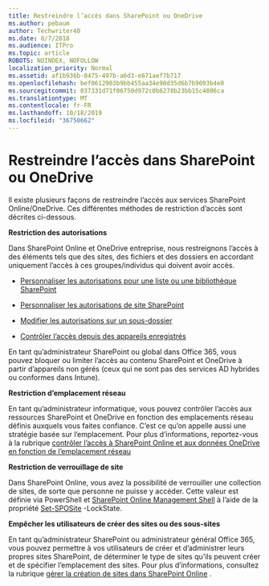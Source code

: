 ```yaml
---
title: Restreindre l’accès dans SharePoint ou OneDrive
ms.author: pebaum
author: Techwriter40
ms.date: 8/7/2018
ms.audience: ITPro
ms.topic: article
ROBOTS: NOINDEX, NOFOLLOW
localization_priority: Normal
ms.assetid: af1b936b-0475-497b-a6d3-e671aef7b717
ms.openlocfilehash: bef0612903b9bb455aa34e90d35d6b7b9093b4e0
ms.sourcegitcommit: 037331d71f06750d972c0b6278b23bb15c4806ca
ms.translationtype: MT
ms.contentlocale: fr-FR
ms.lasthandoff: 10/18/2019
ms.locfileid: "36750662"
---
```

# <a name="restrict-access-in-sharepoint-or-onedrive"></a>Restreindre l’accès dans SharePoint ou OneDrive

Il existe plusieurs façons de restreindre l’accès aux services SharePoint Online/OneDrive. Ces différentes méthodes de restriction d’accès sont décrites ci-dessous. 

**Restriction des autorisations**

Dans SharePoint Online et OneDrive entreprise, nous restreignons l’accès à des éléments tels que des sites, des fichiers et des dossiers en accordant uniquement l’accès à ces groupes/individus qui doivent avoir accès.

- [Personnaliser les autorisations pour une liste ou une bibliothèque SharePoint](https://support.office.com/article/Customize-permissions-for-a-SharePoint-list-or-library-02d770f3-59eb-4910-a608-5f84cc297782)

- [Personnaliser les autorisations de site SharePoint](https://docs.microsoft.com/sharepoint/customize-sharepoint-site-permissions)

- [Modifier les autorisations sur un sous-dossier](https://support.office.com/article/Change-the-permissions-on-a-subfolder-5427BD7C-F20A-4F75-8CF2-5359DD45A1A6)

- [Contrôler l’accès depuis des appareils enregistrés](https://docs.microsoft.com/sharepoint/control-access-from-unmanaged-devices)

En tant qu’administrateur SharePoint ou global dans Office 365, vous pouvez bloquer ou limiter l’accès au contenu SharePoint et OneDrive à partir d’appareils non gérés (ceux qui ne sont pas des services AD hybrides ou conformes dans Intune).

**Restriction d’emplacement réseau**

En tant qu’administrateur informatique, vous pouvez contrôler l’accès aux ressources SharePoint et OneDrive en fonction des emplacements réseau définis auxquels vous faites confiance. C’est ce qu’on appelle aussi une stratégie basée sur l’emplacement. Pour plus d’informations, reportez-vous à la rubrique [contrôler l’accès à SharePoint Online et aux données OneDrive en fonction de l’emplacement réseau](https://docs.microsoft.com/sharepoint/control-access-based-on-network-location)

**Restriction de verrouillage de site** 

Dans SharePoint Online, vous avez la possibilité de verrouiller une collection de sites, de sorte que personne ne puisse y accéder. Cette valeur est définie via PowerShell et [SharePoint Online Management Shell](https://docs.microsoft.com/powershell/sharepoint/sharepoint-online/connect-sharepoint-online?view=sharepoint-ps) à l’aide de la propriété [Set-SPOSite](https://docs.microsoft.com/powershell/module/sharepoint-online/set-sposite?view=sharepoint-ps) -LockState.

**Empêcher les utilisateurs de créer des sites ou des sous-sites**

En tant qu’administrateur SharePoint ou administrateur général Office 365, vous pouvez permettre à vos utilisateurs de créer et d’administrer leurs propres sites SharePoint, de déterminer le type de sites qu’ils peuvent créer et de spécifier l’emplacement des sites. Pour plus d’informations, consultez la rubrique [gérer la création de sites dans SharePoint Online](https://docs.microsoft.com/sharepoint/manage-site-creation) .

